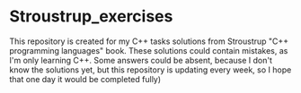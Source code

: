 # Stroustrup_exercises

This repository is created for my C++ tasks solutions from Stroustrup "C++ programming languages" book. 
These solutions could contain mistakes, as I'm only learning C++. Some answers could be absent, because I don't know the solutions yet,
but this repository is updating every week, so I hope that one day it would be completed fully)
